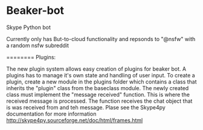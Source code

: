 Beaker-bot
==========

Skype Python bot

Currently only has But-to-cloud functionality and repsonds to "@nsfw" with a random nsfw subreddit

========
Plugins:

The new plugin system allows easy creation of plugins for beaker bot. A plugins has to manage it's own state and handling of user input.
To create a plugin, create a new module in the plugins folder which contains a class that inherits the "plugin" class from the baseclass module.
The newly created class must implement the "message received" function. This is where the received message is processed. The function receives the chat
object that is was received from and teh message. Plase see the Skype4py documentation for more information http://skype4py.sourceforge.net/doc/html/frames.html


